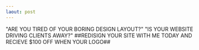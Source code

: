 ```yaml
---
laout: post
---
```


"ARE YOU TIRED OF YOUR BORING DESIGN LAYOUT?"
"IS YOUR WEBSITE DRIVING CLIENTS AWAY?"
##REDISIGN YOUR SITE WITH ME TODAY AND RECIEVE $100 OFF WHEN YOUR LOGO##
